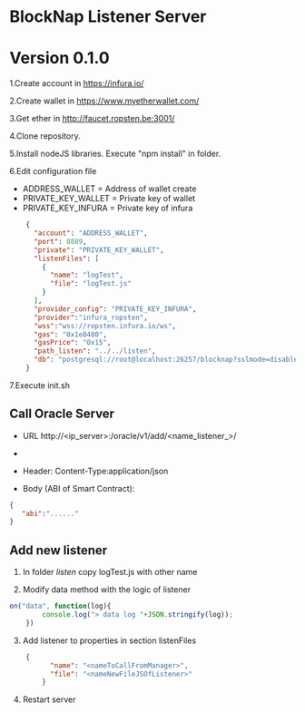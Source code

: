 # BlockNap Listener Server
# Version 0.1.0

 1.Create account in https://infura.io/
    
 2.Create wallet in https://www.myetherwallet.com/
    
 3.Get ether in http://faucet.ropsten.be:3001/
    
 4.Clone repository.
    
 5.Install nodeJS libraries. Execute "npm install" in folder.
    
 6.Edit configuration file

 - ADDRESS_WALLET = Address of wallet create
 - PRIVATE_KEY_WALLET = Private key of wallet
 - PRIVATE_KEY_INFURA = Private key of infura

```json
	{
	  "account": "ADDRESS_WALLET",
	  "port": 8889,
	  "private": "PRIVATE_KEY_WALLET",
	  "listenFiles": [
		{
		  "name": "logTest",
		  "file": "logTest.js"
		}
	  ],
	  "provider_config": "PRIVATE_KEY_INFURA",
	  "provider":"infura_ropsten",
	  "wss":"wss://ropsten.infura.io/ws",
	  "gas": "0x1e8480",
	  "gasPrice": "0x15",
	  "path_listen": "../../listen",
	  "db": "postgresql://root@localhost:26257/blocknap?sslmode=disable"
	}
```

7.Execute init.sh

## Call Oracle Server


- URL http://<ip_server>:<port>/oracle/v1/add/<name_listener_>/<address>
- 
- Header: Content-Type:application/json

- Body (ABI of Smart Contract):

```json
{
   "abi":"......"
}
```


## Add new listener

1. In folder *listen* copy logTest.js with other name

2. Modify data method  with the logic of listener

```javascript
on("data", function(log){
        console.log("> data log "+JSON.stringify(log));
    })
```

3. Add listener to properties in section listenFiles

```json
	{
		  "name": "<nameToCallFromManager>",
		  "file": "<nameNewFileJSOfListener>"
		}
```

4. Restart server
